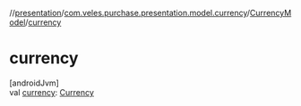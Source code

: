 //[presentation](../../../index.md)/[com.veles.purchase.presentation.model.currency](../index.md)/[CurrencyModel](index.md)/[currency](currency.md)

# currency

[androidJvm]\
val [currency](currency.md): [Currency](https://developer.android.com/reference/kotlin/java/util/Currency.html)
